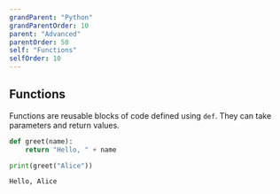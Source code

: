 ```yaml
---
grandParent: "Python"
grandParentOrder: 10
parent: "Advanced"
parentOrder: 50
self: "Functions"
selfOrder: 10
---
```


## Functions
Functions are reusable blocks of code defined using `def`. They can take parameters and return values.

```python
def greet(name):
    return "Hello, " + name

print(greet("Alice"))
```
```output
Hello, Alice
```
